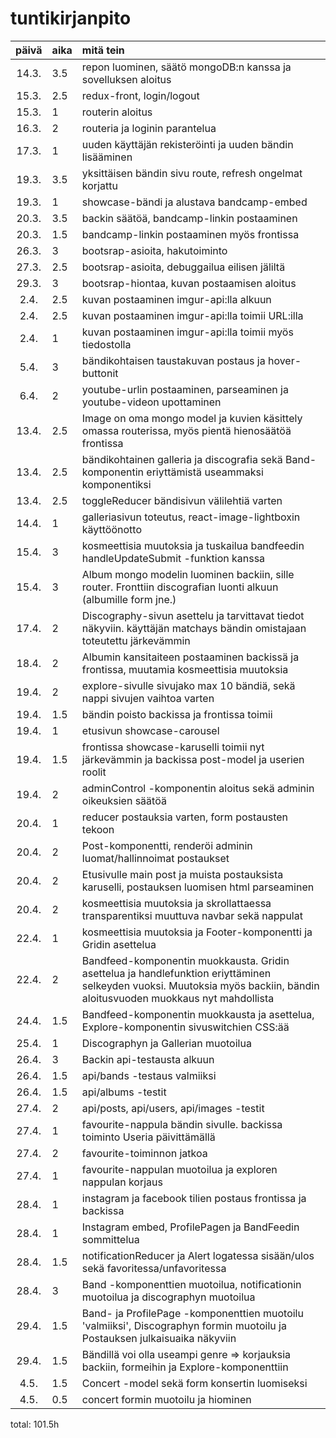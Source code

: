 # tuntikirjanpito

| päivä | aika | mitä tein  |
| :----:|:-----| :-----|
|14.3.|3.5| repon luominen, säätö mongoDB:n kanssa ja sovelluksen aloitus|
|15.3.|2.5| redux-front, login/logout|
|15.3.|1| routerin aloitus|
|16.3.|2| routeria ja loginin parantelua|
|17.3.|1| uuden käyttäjän rekisteröinti ja uuden bändin lisääminen|
|19.3.|3.5| yksittäisen bändin sivu route, refresh ongelmat korjattu|
|19.3.|1| showcase-bändi ja alustava bandcamp-embed|
|20.3.|3.5| backin säätöä, bandcamp-linkin postaaminen|
|20.3.|1.5| bandcamp-linkin postaaminen myös frontissa|
|26.3.|3| bootsrap-asioita, hakutoiminto|
|27.3.|2.5| bootsrap-asioita, debuggailua eilisen jäliltä|
|29.3.|3| bootsrap-hiontaa, kuvan postaamisen aloitus|
|2.4.|2.5| kuvan postaaminen imgur-api:lla alkuun|
|2.4.|2.5| kuvan postaaminen imgur-api:lla toimii URL:illa|
|2.4.|1| kuvan postaaminen imgur-api:lla toimii myös tiedostolla|
|5.4.|3| bändikohtaisen taustakuvan postaus ja hover-buttonit|
|6.4.|2| youtube-urlin postaaminen, parseaminen ja youtube-videon upottaminen|
|13.4.|2.5| Image on oma mongo model ja kuvien käsittely omassa routerissa, myös pientä hienosäätöä frontissa|
|13.4.|2.5| bändikohtainen galleria ja discografia sekä Band-komponentin eriyttämistä useammaksi komponentiksi|
|13.4.|2.5| toggleReducer bändisivun välilehtiä varten|
|14.4.|1| galleriasivun toteutus, react-image-lightboxin käyttöönotto|
|15.4.|3| kosmeettisia muutoksia ja tuskailua bandfeedin handleUpdateSubmit -funktion kanssa|
|15.4.|3| Album mongo modelin luominen backiin, sille router. Fronttiin discografian luonti alkuun (albumille form jne.)|
|17.4.|2| Discography-sivun asettelu ja tarvittavat tiedot näkyviin. käyttäjän matchays bändin omistajaan toteutettu järkevämmin|
|18.4.|2| Albumin kansitaiteen postaaminen backissä ja frontissa, muutamia kosmeettisia muutoksia|
|19.4.|2| explore-sivulle sivujako max 10 bändiä, sekä nappi sivujen vaihtoa varten|
|19.4.|1.5| bändin poisto backissa ja frontissa toimii|
|19.4.|1| etusivun showcase-carousel|
|19.4.|1.5| frontissa showcase-karuselli toimii nyt järkevämmin ja backissa post-model ja userien roolit|
|19.4.|2| adminControl -komponentin aloitus sekä adminin oikeuksien säätöä|
|20.4.|1| reducer postauksia varten, form postausten tekoon|
|20.4.|2| Post-komponentti, renderöi adminin luomat/hallinnoimat postaukset|
|20.4.|2| Etusivulle main post ja muista postauksista karuselli, postauksen luomisen html parseaminen|
|20.4.|2| kosmeettisia muutoksia ja skrollattaessa transparentiksi muuttuva navbar sekä nappulat|
|22.4.|1| kosmeettisia muutoksia ja Footer-komponentti ja Gridin asettelua|
|22.4.|2| Bandfeed-komponentin muokkausta. Gridin asettelua ja handlefunktion eriyttäminen selkeyden vuoksi. Muutoksia myös backiin, bändin aloitusvuoden muokkaus nyt mahdollista|
|24.4.|1.5| Bandfeed-komponentin muokkausta ja asettelua, Explore-komponentin sivuswitchien CSS:ää|
|25.4.|1| Discographyn ja Gallerian muotoilua|
|26.4.|3| Backin api-testausta alkuun|
|26.4.|1.5| api/bands -testaus valmiiksi|
|26.4.|1.5| api/albums -testit|
|27.4.|2| api/posts, api/users, api/images -testit|
|27.4.|1| favourite-nappula bändin sivulle. backissa toiminto Useria päivittämällä|
|27.4.|2| favourite-toiminnon jatkoa|
|27.4.|1| favourite-nappulan muotoilua ja exploren nappulan korjaus|
|28.4.|1| instagram ja facebook tilien postaus frontissa ja backissa|
|28.4.|1| Instagram embed, ProfilePagen ja BandFeedin sommittelua|
|28.4.|1.5| notificationReducer ja Alert logatessa sisään/ulos sekä favoritessa/unfavoritessa|
|28.4.|3| Band -komponenttien muotoilua, notificationin muotoilua ja discographyn muotoilua|
|29.4.|1.5| Band- ja ProfilePage -komponenttien muotoilu 'valmiiksi', Discographyn formin muotoilu ja Postauksen julkaisuaika näkyviin|
|29.4.|1.5| Bändillä voi olla useampi genre => korjauksia backiin, formeihin ja Explore-komponenttiin|
|4.5.|1.5| Concert -model sekä form konsertin luomiseksi|
|4.5.|0.5| concert formin muotoilu ja hiominen|


total: 101.5h

